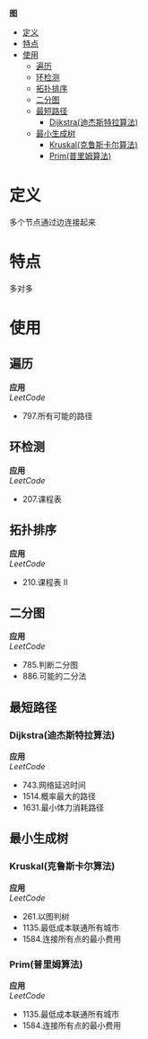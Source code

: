 **图**
- [定义](#定义)
- [特点](#特点)
- [使用](#使用)
  - [遍历](#遍历)
  - [环检测](#环检测)
  - [拓扑排序](#拓扑排序)
  - [二分图](#二分图)
  - [最短路径](#最短路径)
    - [Dijkstra(迪杰斯特拉算法)](#dijkstra迪杰斯特拉算法)
  - [最小生成树](#最小生成树)
    - [Kruskal(克鲁斯卡尔算法)](#kruskal克鲁斯卡尔算法)
    - [Prim(普里姆算法)](#prim普里姆算法)

# 定义 #
多个节点通过边连接起来

# 特点 #
多对多

# 使用 #
## 遍历 ##  
**应用**  
*LeetCode*  
- 797.所有可能的路径

## 环检测 ##
**应用**  
*LeetCode*     
- 207.课程表

## 拓扑排序 ##
**应用**  
*LeetCode*     
- 210.课程表 II

## 二分图 ##
**应用**  
*LeetCode*  
- 785.判断二分图
- 886.可能的二分法

## 最短路径 ##
### Dijkstra(迪杰斯特拉算法) ###
**应用**  
*LeetCode*  
- 743.网络延迟时间
- 1514.概率最大的路径
- 1631.最小体力消耗路径

## 最小生成树 ##
### Kruskal(克鲁斯卡尔算法) ###
**应用**  
*LeetCode*  
- 261.以图判树
- 1135.最低成本联通所有城市
- 1584.连接所有点的最小费用

### Prim(普里姆算法) ###
**应用**  
*LeetCode*  
- 1135.最低成本联通所有城市
- 1584.连接所有点的最小费用